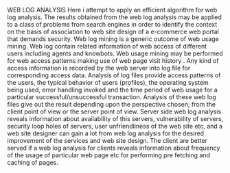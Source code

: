  WEB LOG ANALYSIS
Here i attempt to apply an efficient algorithm for web log analysis. The results
obtained from the web log analysis may be applied to a class of problems from
search engines in order to identify the context on the basis of association to web
site design of a e-commerce web portal that demands security. Web log mining
is a generic outcome of web usage mining. Web log contain related information
of web access of different users including agents and knowbots. Web usage
mining may be performed for web access patterns making use of web page visit
history . Any kind of access information is recorded by the web server into log
file for corresponding access data. Analysis of log files provide access patterns
of the users, the typical behavior of users (profiles), the operating system being
used, error handling invoked and the time period of web usage for a particular
successful/unsuccessful transaction. Analysis of these web log files give out the
result depending upon the perspective chosen; from the client point of view
or the server point of view. Server side web log analysis reveals information
about availability of this servers, vulnerability of servers, security loop holes
of servers, user unfriendliness of the web site etc, and a web site designer can
gain a lot from web log analysis for the desired improvement of the services and
web site design. The client are better served if a web log analysis for clients
reveals information about frequency of the usage of particular web page etc for
performing pre fetching and caching of pages.
